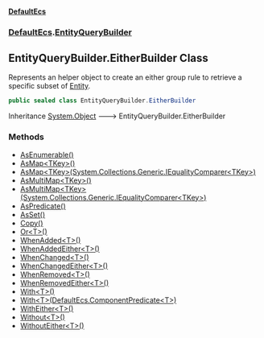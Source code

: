 #### [DefaultEcs](./index.md 'index')
### [DefaultEcs](./DefaultEcs.md 'DefaultEcs').[EntityQueryBuilder](./DefaultEcs-EntityQueryBuilder.md 'DefaultEcs.EntityQueryBuilder')
## EntityQueryBuilder.EitherBuilder Class
Represents an helper object to create an either group rule to retrieve a specific subset of [Entity](./DefaultEcs-Entity.md 'DefaultEcs.Entity').  
```csharp
public sealed class EntityQueryBuilder.EitherBuilder
```
Inheritance [System.Object](https://docs.microsoft.com/en-us/dotnet/api/System.Object 'System.Object') &#129106; EntityQueryBuilder.EitherBuilder  
### Methods
- [AsEnumerable()](./DefaultEcs-EntityQueryBuilder-EitherBuilder-AsEnumerable().md 'DefaultEcs.EntityQueryBuilder.EitherBuilder.AsEnumerable()')
- [AsMap&lt;TKey&gt;()](./DefaultEcs-EntityQueryBuilder-EitherBuilder-AsMap-TKey-().md 'DefaultEcs.EntityQueryBuilder.EitherBuilder.AsMap&lt;TKey&gt;()')
- [AsMap&lt;TKey&gt;(System.Collections.Generic.IEqualityComparer&lt;TKey&gt;)](./DefaultEcs-EntityQueryBuilder-EitherBuilder-AsMap-TKey-(System-Collections-Generic-IEqualityComparer-TKey-).md 'DefaultEcs.EntityQueryBuilder.EitherBuilder.AsMap&lt;TKey&gt;(System.Collections.Generic.IEqualityComparer&lt;TKey&gt;)')
- [AsMultiMap&lt;TKey&gt;()](./DefaultEcs-EntityQueryBuilder-EitherBuilder-AsMultiMap-TKey-().md 'DefaultEcs.EntityQueryBuilder.EitherBuilder.AsMultiMap&lt;TKey&gt;()')
- [AsMultiMap&lt;TKey&gt;(System.Collections.Generic.IEqualityComparer&lt;TKey&gt;)](./DefaultEcs-EntityQueryBuilder-EitherBuilder-AsMultiMap-TKey-(System-Collections-Generic-IEqualityComparer-TKey-).md 'DefaultEcs.EntityQueryBuilder.EitherBuilder.AsMultiMap&lt;TKey&gt;(System.Collections.Generic.IEqualityComparer&lt;TKey&gt;)')
- [AsPredicate()](./DefaultEcs-EntityQueryBuilder-EitherBuilder-AsPredicate().md 'DefaultEcs.EntityQueryBuilder.EitherBuilder.AsPredicate()')
- [AsSet()](./DefaultEcs-EntityQueryBuilder-EitherBuilder-AsSet().md 'DefaultEcs.EntityQueryBuilder.EitherBuilder.AsSet()')
- [Copy()](./DefaultEcs-EntityQueryBuilder-EitherBuilder-Copy().md 'DefaultEcs.EntityQueryBuilder.EitherBuilder.Copy()')
- [Or&lt;T&gt;()](./DefaultEcs-EntityQueryBuilder-EitherBuilder-Or-T-().md 'DefaultEcs.EntityQueryBuilder.EitherBuilder.Or&lt;T&gt;()')
- [WhenAdded&lt;T&gt;()](./DefaultEcs-EntityQueryBuilder-EitherBuilder-WhenAdded-T-().md 'DefaultEcs.EntityQueryBuilder.EitherBuilder.WhenAdded&lt;T&gt;()')
- [WhenAddedEither&lt;T&gt;()](./DefaultEcs-EntityQueryBuilder-EitherBuilder-WhenAddedEither-T-().md 'DefaultEcs.EntityQueryBuilder.EitherBuilder.WhenAddedEither&lt;T&gt;()')
- [WhenChanged&lt;T&gt;()](./DefaultEcs-EntityQueryBuilder-EitherBuilder-WhenChanged-T-().md 'DefaultEcs.EntityQueryBuilder.EitherBuilder.WhenChanged&lt;T&gt;()')
- [WhenChangedEither&lt;T&gt;()](./DefaultEcs-EntityQueryBuilder-EitherBuilder-WhenChangedEither-T-().md 'DefaultEcs.EntityQueryBuilder.EitherBuilder.WhenChangedEither&lt;T&gt;()')
- [WhenRemoved&lt;T&gt;()](./DefaultEcs-EntityQueryBuilder-EitherBuilder-WhenRemoved-T-().md 'DefaultEcs.EntityQueryBuilder.EitherBuilder.WhenRemoved&lt;T&gt;()')
- [WhenRemovedEither&lt;T&gt;()](./DefaultEcs-EntityQueryBuilder-EitherBuilder-WhenRemovedEither-T-().md 'DefaultEcs.EntityQueryBuilder.EitherBuilder.WhenRemovedEither&lt;T&gt;()')
- [With&lt;T&gt;()](./DefaultEcs-EntityQueryBuilder-EitherBuilder-With-T-().md 'DefaultEcs.EntityQueryBuilder.EitherBuilder.With&lt;T&gt;()')
- [With&lt;T&gt;(DefaultEcs.ComponentPredicate&lt;T&gt;)](./DefaultEcs-EntityQueryBuilder-EitherBuilder-With-T-(DefaultEcs-ComponentPredicate-T-).md 'DefaultEcs.EntityQueryBuilder.EitherBuilder.With&lt;T&gt;(DefaultEcs.ComponentPredicate&lt;T&gt;)')
- [WithEither&lt;T&gt;()](./DefaultEcs-EntityQueryBuilder-EitherBuilder-WithEither-T-().md 'DefaultEcs.EntityQueryBuilder.EitherBuilder.WithEither&lt;T&gt;()')
- [Without&lt;T&gt;()](./DefaultEcs-EntityQueryBuilder-EitherBuilder-Without-T-().md 'DefaultEcs.EntityQueryBuilder.EitherBuilder.Without&lt;T&gt;()')
- [WithoutEither&lt;T&gt;()](./DefaultEcs-EntityQueryBuilder-EitherBuilder-WithoutEither-T-().md 'DefaultEcs.EntityQueryBuilder.EitherBuilder.WithoutEither&lt;T&gt;()')
